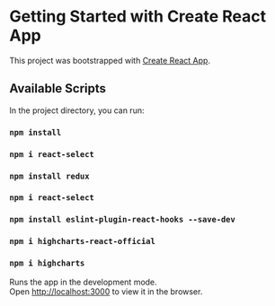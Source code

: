 # Getting Started with Create React App

This project was bootstrapped with [Create React App](https://github.com/facebook/create-react-app).

## Available Scripts

In the project directory, you can run:

### `npm install`
### `npm i react-select`
### `npm install redux`
### `npm i react-select`
### `npm install eslint-plugin-react-hooks --save-dev`
### `npm i highcharts-react-official`
### `npm i highcharts`




Runs the app in the development mode.\
Open [http://localhost:3000](http://localhost:3000) to view it in the browser.


